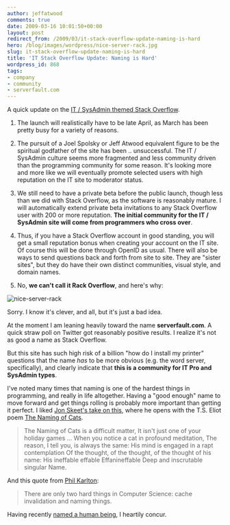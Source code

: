 ```yaml
---
author: jeffatwood
comments: true
date: 2009-03-16 10:01:50+00:00
layout: post
redirect_from: /2009/03/it-stack-overflow-update-naming-is-hard
hero: /blog/images/wordpress/nice-server-rack.jpg
slug: it-stack-overflow-update-naming-is-hard
title: 'IT Stack Overflow Update: Naming is Hard'
wordpress_id: 868
tags:
- company
- community
- serverfault.com
---
```



A quick update on the [IT / SysAdmin themed Stack Overflow](http://blog.stackoverflow.com/2009/01/coming-in-march-it-stack-overflow/).



1) The launch will realistically have to be late April, as March has been pretty busy for a variety of reasons.



2) The pursuit of a Joel Spolsky or Jeff Atwood equivalent figure to be the spiritual godfather of the site has been .. unsuccessful. The IT / SysAdmin culture seems more fragmented and less community driven than the programming community for some reason. It's looking more and more like we will eventually promote selected users with high reputation on the IT site to moderator status. 



3) We still need to have a private beta before the public launch, though less than we did with Stack Overflow, as the software is reasonably mature. I will automatically extend private beta invitations to any Stack Overflow user with 200 or more reputation. **The initial community for the IT / SysAdmin site will come from programmers who cross over**.



4) Thus, if you have a Stack Overflow account in good standing, you will get a small reputation bonus when creating your account on the IT site. Of course this will be done through OpenID as usual. There will also be ways to send questions back and forth from site to site. They are "sister sites", but they do have their own distinct communities, visual style, and domain names.



5) No, **we can't call it Rack Overflow**, and here's why:



![nice-server-rack](/blog/images/wordpress/nice-server-rack.jpg)



Sorry. I know it's clever, and all, but it's just a bad idea.



At the moment I am leaning heavily toward the name **serverfault.com**. A quick straw poll on Twitter got reasonably positive results. I realize it's not as good a name as Stack Overflow.



But this site has such high risk of a billion "how do I install my printer" questions that the name _has_ to be more obvious (e.g. the word server, specifically), and clearly indicate that **this is a community for IT Pro and SysAdmin types**.



I've noted many times that naming is one of the hardest things in programming, and really in life altogether. Having a "good enough" name to move forward and get things rolling is probably more important than getting it perfect. I liked [Jon Skeet's take on this](http://msmvps.com/blogs/jon_skeet/archive/2009/02/27/what-s-in-a-name.aspx), where he opens with the T.S. Eliot poem [The Naming of Cats](http://www.americanpoems.com/poets/tseliot/5536).





<blockquote>
The Naming of Cats is a difficult matter,
It isn't just one of your holiday games
...
When you notice a cat in profound meditation,
The reason, I tell you, is always the same:
His mind is engaged in a rapt contemplation
Of the thought, of the thought, of the thought of his name:
His ineffable effable
Effanineffable
Deep and inscrutable singular Name.
</blockquote>





And this quote from [Phil Karlton](http://people.famouswhy.com/phil_karlton/):





<blockquote>
There are only two hard things in Computer Science: cache invalidation and naming things.
</blockquote>





Having recently [named a human being](http://www.codinghorror.com/blog/archives/001242.html), I heartily concur.

